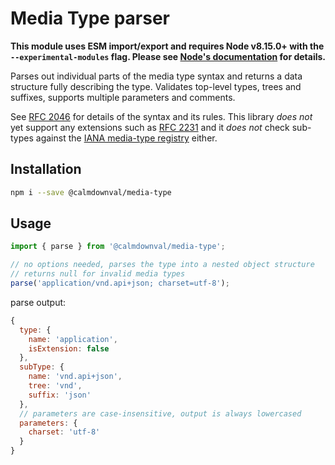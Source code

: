 # Media Type parser

**This module uses ESM import/export and requires Node v8.15.0+ with the `--experimental-modules`
flag. Please see [Node's documentation](https://nodejs.org/api/esm.html#esm_enabling)
for details.**

Parses out individual parts of the media type syntax and returns a data structure fully describing
the type. Validates top-level types, trees and suffixes, supports multiple parameters and comments.

See [RFC 2046](https://tools.ietf.org/html/rfc2046) for details of the syntax and its rules.
This library *does not* yet support any extensions such as
[RFC 2231](https://tools.ietf.org/html/rfc2231) and it *does not* check sub-types against the
[IANA media-type registry](https://www.iana.org/assignments/media-types/media-types.xhtml) either.

## Installation

```sh
npm i --save @calmdownval/media-type
```

## Usage

```js
import { parse } from '@calmdownval/media-type';

// no options needed, parses the type into a nested object structure
// returns null for invalid media types
parse('application/vnd.api+json; charset=utf-8');
```

parse output:

```js
{
  type: {
    name: 'application',
    isExtension: false
  },
  subType: {
    name: 'vnd.api+json',
    tree: 'vnd',
    suffix: 'json'
  },
  // parameters are case-insensitive, output is always lowercased
  parameters: {
    charset: 'utf-8'
  }
}
```
